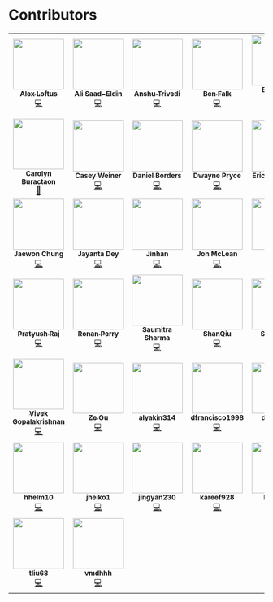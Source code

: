 # Contributors

<!-- ALL-CONTRIBUTORS-LIST:START - Do not remove or modify this section -->
<!-- prettier-ignore-start -->
<!-- markdownlint-disable -->
<table>
  <tr>
    <td align="center"><a href="https://github.com/loftusa"><img src="https://avatars.githubusercontent.com/u/12386450?v=4?s=100" width="100px;" alt=""/><br /><sub><b>Alex Loftus</b></sub></a><br /><a href="https://github.com/graspologic-org/graspologic/commits?author=loftusa" title="Code">💻</a></td>
    <td align="center"><a href="https://github.com/asaadeldin11"><img src="https://avatars.githubusercontent.com/u/54996865?v=4?s=100" width="100px;" alt=""/><br /><sub><b>Ali Saad-Eldin</b></sub></a><br /><a href="https://github.com/graspologic-org/graspologic/commits?author=asaadeldin11" title="Code">💻</a></td>
    <td align="center"><a href="https://www.linkedin.com/in/anshu-trivedi-501a7b146/"><img src="https://avatars.githubusercontent.com/u/47869948?v=4?s=100" width="100px;" alt=""/><br /><sub><b>Anshu Trivedi</b></sub></a><br /><a href="https://github.com/graspologic-org/graspologic/commits?author=AnshuTrivedi" title="Code">💻</a></td>
    <td align="center"><a href="https://github.com/falkben"><img src="https://avatars.githubusercontent.com/u/653031?v=4?s=100" width="100px;" alt=""/><br /><sub><b>Ben Falk</b></sub></a><br /><a href="https://github.com/graspologic-org/graspologic/commits?author=falkben" title="Code">💻</a></td>
    <td align="center"><a href="https://bdpedigo.github.io/"><img src="https://avatars.githubusercontent.com/u/25714207?v=4?s=100" width="100px;" alt=""/><br /><sub><b>Benjamin Pedigo</b></sub></a><br /><a href="https://github.com/graspologic-org/graspologic/commits?author=bdpedigo" title="Code">💻</a></td>
    <td align="center"><a href="https://github.com/bvarjavand"><img src="https://avatars.githubusercontent.com/u/8294669?v=4?s=100" width="100px;" alt=""/><br /><sub><b>Bijan Varjavand</b></sub></a><br /><a href="https://github.com/graspologic-org/graspologic/commits?author=bvarjavand" title="Code">💻</a></td>
    <td align="center"><a href="https://github.com/bryantower"><img src="https://avatars.githubusercontent.com/u/583566?v=4?s=100" width="100px;" alt=""/><br /><sub><b>Bryan Tower</b></sub></a><br /><a href="https://github.com/graspologic-org/graspologic/commits?author=bryantower" title="Code">💻</a></td>
  </tr>
  <tr>
    <td align="center"><a href="https://github.com/carolyncb"><img src="https://avatars.githubusercontent.com/u/60894394?v=4?s=100" width="100px;" alt=""/><br /><sub><b>Carolyn Buractaon</b></sub></a><br /><a href="#projectManagement-carolyncb" title="Project Management">📆</a></td>
    <td align="center"><a href="https://github.com/CaseyWeiner"><img src="https://avatars.githubusercontent.com/u/54880846?v=4?s=100" width="100px;" alt=""/><br /><sub><b>Casey Weiner</b></sub></a><br /><a href="https://github.com/graspologic-org/graspologic/commits?author=CaseyWeiner" title="Code">💻</a></td>
    <td align="center"><a href="https://github.com/dtborders"><img src="https://avatars.githubusercontent.com/u/32661399?v=4?s=100" width="100px;" alt=""/><br /><sub><b>Daniel Borders</b></sub></a><br /><a href="https://github.com/graspologic-org/graspologic/commits?author=dtborders" title="Code">💻</a></td>
    <td align="center"><a href="https://github.com/dwaynepryce"><img src="https://avatars.githubusercontent.com/u/899411?v=4?s=100" width="100px;" alt=""/><br /><sub><b>Dwayne Pryce</b></sub></a><br /><a href="https://github.com/graspologic-org/graspologic/commits?author=dwaynepryce" title="Code">💻</a></td>
    <td align="center"><a href="http://ericwb.me/"><img src="https://avatars.githubusercontent.com/u/8883547?v=4?s=100" width="100px;" alt=""/><br /><sub><b>Eric Bridgeford</b></sub></a><br /><a href="https://github.com/graspologic-org/graspologic/commits?author=ebridge2" title="Code">💻</a></td>
    <td align="center"><a href="https://github.com/PSSF23"><img src="https://avatars.githubusercontent.com/u/20309845?v=4?s=100" width="100px;" alt=""/><br /><sub><b>Haoyin Xu</b></sub></a><br /><a href="https://github.com/graspologic-org/graspologic/commits?author=PSSF23" title="Code">💻</a></td>
    <td align="center"><a href="https://idc9.github.io/"><img src="https://avatars.githubusercontent.com/u/906398?v=4?s=100" width="100px;" alt=""/><br /><sub><b>Iain Carmichael</b></sub></a><br /><a href="https://github.com/graspologic-org/graspologic/commits?author=idc9" title="Code">💻</a></td>
  </tr>
  <tr>
    <td align="center"><a href="https://twitter.com/j1chung"><img src="https://avatars.githubusercontent.com/u/5142539?v=4?s=100" width="100px;" alt=""/><br /><sub><b>Jaewon Chung</b></sub></a><br /><a href="https://github.com/graspologic-org/graspologic/commits?author=j1c" title="Code">💻</a></td>
    <td align="center"><a href="https://github.com/jdey4"><img src="https://avatars.githubusercontent.com/u/52499217?v=4?s=100" width="100px;" alt=""/><br /><sub><b>Jayanta Dey</b></sub></a><br /><a href="https://github.com/graspologic-org/graspologic/commits?author=jdey4" title="Code">💻</a></td>
    <td align="center"><a href="https://github.com/shaderein"><img src="https://avatars.githubusercontent.com/u/47577845?v=4?s=100" width="100px;" alt=""/><br /><sub><b>Jinhan</b></sub></a><br /><a href="https://github.com/graspologic-org/graspologic/commits?author=shaderein" title="Code">💻</a></td>
    <td align="center"><a href="https://github.com/jonmclean"><img src="https://avatars.githubusercontent.com/u/4429525?v=4?s=100" width="100px;" alt=""/><br /><sub><b>Jon McLean</b></sub></a><br /><a href="https://github.com/graspologic-org/graspologic/commits?author=jonmclean" title="Code">💻</a></td>
    <td align="center"><a href="https://github.com/Nyecarr"><img src="https://avatars.githubusercontent.com/u/4693255?v=4?s=100" width="100px;" alt=""/><br /><sub><b>Nick</b></sub></a><br /><a href="https://github.com/graspologic-org/graspologic/commits?author=Nyecarr" title="Code">💻</a></td>
    <td align="center"><a href="http://www.patrickbourke.com"><img src="https://avatars.githubusercontent.com/u/37699?v=4?s=100" width="100px;" alt=""/><br /><sub><b>Patrick Bourke</b></sub></a><br /><a href="https://github.com/graspologic-org/graspologic/commits?author=pbourke" title="Code">💻</a></td>
    <td align="center"><a href="https://github.com/pauladkisson"><img src="https://avatars.githubusercontent.com/u/34703136?v=4?s=100" width="100px;" alt=""/><br /><sub><b>Paul Adkisson</b></sub></a><br /><a href="https://github.com/graspologic-org/graspologic/commits?author=pauladkisson" title="Code">💻</a></td>
  </tr>
  <tr>
    <td align="center"><a href="https://www.linkedin.com/in/pratyush-raj-737809193/"><img src="https://avatars.githubusercontent.com/u/53184883?v=4?s=100" width="100px;" alt=""/><br /><sub><b>Pratyush Raj</b></sub></a><br /><a href="https://github.com/graspologic-org/graspologic/commits?author=rajpratyush" title="Code">💻</a></td>
    <td align="center"><a href="https://rflperry.github.io/"><img src="https://avatars.githubusercontent.com/u/13107341?v=4?s=100" width="100px;" alt=""/><br /><sub><b>Ronan Perry</b></sub></a><br /><a href="https://github.com/graspologic-org/graspologic/commits?author=rflperry" title="Code">💻</a></td>
    <td align="center"><a href="https://github.com/darkyed"><img src="https://avatars.githubusercontent.com/u/43502778?v=4?s=100" width="100px;" alt=""/><br /><sub><b>Saumitra Sharma</b></sub></a><br /><a href="https://github.com/graspologic-org/graspologic/commits?author=darkyed" title="Code">💻</a></td>
    <td align="center"><a href="https://github.com/SHAAAAN"><img src="https://avatars.githubusercontent.com/u/45969738?v=4?s=100" width="100px;" alt=""/><br /><sub><b>ShanQiu</b></sub></a><br /><a href="https://github.com/graspologic-org/graspologic/commits?author=SHAAAAN" title="Code">💻</a></td>
    <td align="center"><a href="https://github.com/shiyussy"><img src="https://avatars.githubusercontent.com/u/50231743?v=4?s=100" width="100px;" alt=""/><br /><sub><b>Shiyu Sun</b></sub></a><br /><a href="https://github.com/graspologic-org/graspologic/commits?author=shiyussy" title="Code">💻</a></td>
    <td align="center"><a href="https://github.com/tathey1"><img src="https://avatars.githubusercontent.com/u/18537350?v=4?s=100" width="100px;" alt=""/><br /><sub><b>Thomas Athey</b></sub></a><br /><a href="https://github.com/graspologic-org/graspologic/commits?author=tathey1" title="Code">💻</a></td>
    <td align="center"><a href="https://github.com/vikramc1"><img src="https://avatars.githubusercontent.com/u/7087830?v=4?s=100" width="100px;" alt=""/><br /><sub><b>Vikram Chandrashekhar</b></sub></a><br /><a href="https://github.com/graspologic-org/graspologic/commits?author=vikramc1" title="Code">💻</a></td>
  </tr>
  <tr>
    <td align="center"><a href="https://vivekg.dev/"><img src="https://avatars.githubusercontent.com/u/29757116?v=4?s=100" width="100px;" alt=""/><br /><sub><b>Vivek Gopalakrishnan</b></sub></a><br /><a href="https://github.com/graspologic-org/graspologic/commits?author=v715" title="Code">💻</a></td>
    <td align="center"><a href="https://github.com/zeou1"><img src="https://avatars.githubusercontent.com/u/38440136?v=4?s=100" width="100px;" alt=""/><br /><sub><b>Ze Ou</b></sub></a><br /><a href="https://github.com/graspologic-org/graspologic/commits?author=zeou1" title="Code">💻</a></td>
    <td align="center"><a href="https://github.com/alyakin314"><img src="https://avatars.githubusercontent.com/u/25692376?v=4?s=100" width="100px;" alt=""/><br /><sub><b>alyakin314</b></sub></a><br /><a href="https://github.com/graspologic-org/graspologic/commits?author=alyakin314" title="Code">💻</a></td>
    <td align="center"><a href="https://github.com/dfrancisco1998"><img src="https://avatars.githubusercontent.com/u/40680427?v=4?s=100" width="100px;" alt=""/><br /><sub><b>dfrancisco1998</b></sub></a><br /><a href="https://github.com/graspologic-org/graspologic/commits?author=dfrancisco1998" title="Code">💻</a></td>
    <td align="center"><a href="https://github.com/dlee0156"><img src="https://avatars.githubusercontent.com/u/47963020?v=4?s=100" width="100px;" alt=""/><br /><sub><b>dlee0156</b></sub></a><br /><a href="https://github.com/graspologic-org/graspologic/commits?author=dlee0156" title="Code">💻</a></td>
    <td align="center"><a href="https://github.com/emasquil"><img src="https://avatars.githubusercontent.com/u/29291336?v=4?s=100" width="100px;" alt=""/><br /><sub><b>emasquil</b></sub></a><br /><a href="https://github.com/graspologic-org/graspologic/commits?author=emasquil" title="Code">💻</a></td>
    <td align="center"><a href="https://github.com/gkang7"><img src="https://avatars.githubusercontent.com/u/55039574?v=4?s=100" width="100px;" alt=""/><br /><sub><b>gkang7</b></sub></a><br /><a href="https://github.com/graspologic-org/graspologic/commits?author=gkang7" title="Code">💻</a></td>
  </tr>
  <tr>
    <td align="center"><a href="https://github.com/hhelm10"><img src="https://avatars.githubusercontent.com/u/31412718?v=4?s=100" width="100px;" alt=""/><br /><sub><b>hhelm10</b></sub></a><br /><a href="https://github.com/graspologic-org/graspologic/commits?author=hhelm10" title="Code">💻</a></td>
    <td align="center"><a href="https://github.com/jheiko1"><img src="https://avatars.githubusercontent.com/u/39324337?v=4?s=100" width="100px;" alt=""/><br /><sub><b>jheiko1</b></sub></a><br /><a href="https://github.com/graspologic-org/graspologic/commits?author=jheiko1" title="Code">💻</a></td>
    <td align="center"><a href="https://github.com/Jingyan230"><img src="https://avatars.githubusercontent.com/u/69659070?v=4?s=100" width="100px;" alt=""/><br /><sub><b>jingyan230</b></sub></a><br /><a href="https://github.com/graspologic-org/graspologic/commits?author=Jingyan230" title="Code">💻</a></td>
    <td align="center"><a href="https://github.com/kareef928"><img src="https://avatars.githubusercontent.com/u/51966539?v=4?s=100" width="100px;" alt=""/><br /><sub><b>kareef928</b></sub></a><br /><a href="https://github.com/graspologic-org/graspologic/commits?author=kareef928" title="Code">💻</a></td>
    <td align="center"><a href="https://github.com/Kikiwink"><img src="https://avatars.githubusercontent.com/u/50060770?v=4?s=100" width="100px;" alt=""/><br /><sub><b>kikiwink</b></sub></a><br /><a href="https://github.com/graspologic-org/graspologic/commits?author=Kikiwink" title="Code">💻</a></td>
    <td align="center"><a href="https://github.com/PerifanosPrometheus"><img src="https://avatars.githubusercontent.com/u/69210497?v=4?s=100" width="100px;" alt=""/><br /><sub><b>perifanosprometheus</b></sub></a><br /><a href="https://github.com/graspologic-org/graspologic/commits?author=PerifanosPrometheus" title="Code">💻</a></td>
    <td align="center"><a href="https://github.com/spencer-loggia"><img src="https://avatars.githubusercontent.com/u/36051767?v=4?s=100" width="100px;" alt=""/><br /><sub><b>spencer-loggia</b></sub></a><br /><a href="https://github.com/graspologic-org/graspologic/commits?author=spencer-loggia" title="Code">💻</a></td>
  </tr>
  <tr>
    <td align="center"><a href="https://github.com/tliu68"><img src="https://avatars.githubusercontent.com/u/54865879?v=4?s=100" width="100px;" alt=""/><br /><sub><b>tliu68</b></sub></a><br /><a href="https://github.com/graspologic-org/graspologic/commits?author=tliu68" title="Code">💻</a></td>
    <td align="center"><a href="https://github.com/vmdhhh"><img src="https://avatars.githubusercontent.com/u/58106524?v=4?s=100" width="100px;" alt=""/><br /><sub><b>vmdhhh</b></sub></a><br /><a href="https://github.com/graspologic-org/graspologic/commits?author=vmdhhh" title="Code">💻</a></td>
  </tr>
</table>

<!-- markdownlint-restore -->
<!-- prettier-ignore-end -->

<!-- ALL-CONTRIBUTORS-LIST:END -->

